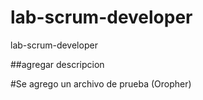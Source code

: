 # lab-scrum-developer
lab-scrum-developer

##agregar descripcion

#Se agrego un archivo de prueba (Oropher)